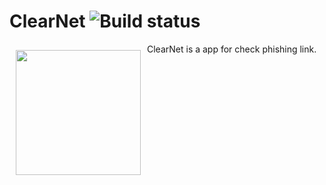 # ClearNet ![Build status](https://img.shields.io/badge/ClearNet%20Beta-18.04.23-2ea44f?style=for-the-badge)
<img src="/.assets/logo.png" align="left"
width="200" hspace="10" vspace="10">ClearNet is a app for check phishing link.
